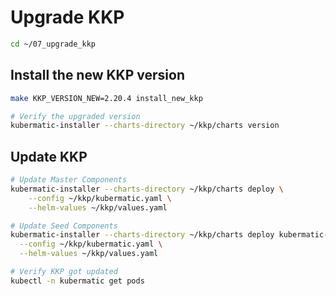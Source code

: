 # Upgrade KKP

```bash
cd ~/07_upgrade_kkp
```

## Install the new KKP version

```bash
make KKP_VERSION_NEW=2.20.4 install_new_kkp

# Verify the upgraded version
kubermatic-installer --charts-directory ~/kkp/charts version
```

## Update KKP

```bash
# Update Master Components
kubermatic-installer --charts-directory ~/kkp/charts deploy \
    --config ~/kkp/kubermatic.yaml \
    --helm-values ~/kkp/values.yaml

# Update Seed Components
kubermatic-installer --charts-directory ~/kkp/charts deploy kubermatic-seed \
  --config ~/kkp/kubermatic.yaml \
  --helm-values ~/kkp/values.yaml     

# Verify KKP got updated
kubectl -n kubermatic get pods
```    

<!-- TODO slides# breaking changes
https://github.com/kubermatic/kubermatic/blob/master/CHANGELOG.md
https://docs.kubermatic.com/kubermatic/master/tutorials_howtos/upgrading/
https://docs.kubermatic.com/kubermatic/master/architecture/compatibility/supported_versions/ 
check a minor release upgrade here: https://github.com/kubermatic/kubermatic/releases
-->
